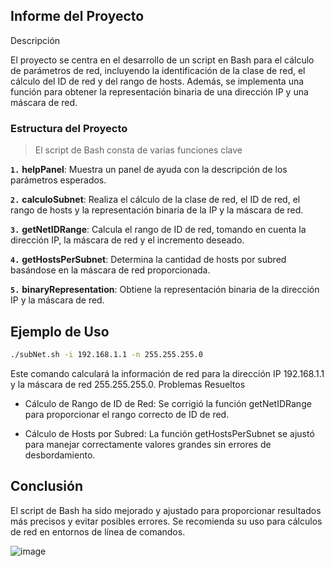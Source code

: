 ## Informe del Proyecto
Descripción

El proyecto se centra en el desarrollo de un script en Bash para el cálculo de parámetros de red, incluyendo la identificación de la clase de red, el cálculo del ID de red y del rango de hosts. Además, se implementa una función para obtener la representación binaria de una dirección IP y una máscara de red.

### Estructura del Proyecto

> El script de Bash consta de varias funciones clave

  **`1.`** **helpPanel**: Muestra un panel de ayuda con la descripción de los parámetros esperados.

  **`2.`** **calculoSubnet**: Realiza el cálculo de la clase de red, el ID de red, el rango de hosts y la representación binaria de la IP y la máscara de red.

  **`3.`** **getNetIDRange**: Calcula el rango de ID de red, tomando en cuenta la dirección IP, la máscara de red y el incremento deseado.

  **`4.`** **getHostsPerSubnet**: Determina la cantidad de hosts por subred basándose en la máscara de red proporcionada.

  **`5.`** **binaryRepresentation**: Obtiene la representación binaria de la dirección IP y la máscara de red.

## Ejemplo de Uso

```bash
./subNet.sh -i 192.168.1.1 -n 255.255.255.0
```
Este comando calculará la información de red para la dirección IP 192.168.1.1 y la máscara de red 255.255.255.0.
Problemas Resueltos

- Cálculo de Rango de ID de Red: Se corrigió la función getNetIDRange para proporcionar el rango correcto de ID de red.

- Cálculo de Hosts por Subred: La función getHostsPerSubnet se ajustó para manejar correctamente valores grandes sin errores de desbordamiento.

## Conclusión

El script de Bash ha sido mejorado y ajustado para proporcionar resultados más precisos y evitar posibles errores. Se recomienda su uso para cálculos de red en entornos de línea de comandos.

![image](https://github.com/liandd/Calcular_SubNett/assets/114973749/1c3798de-0d83-4995-bb86-d0e0a32f527d)
